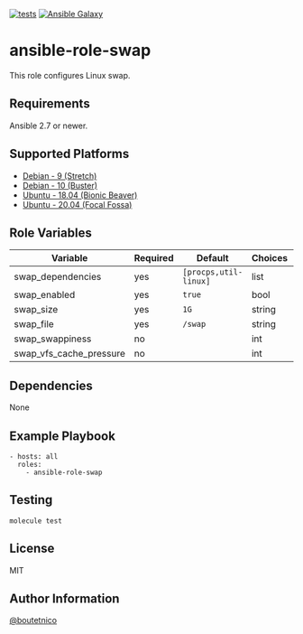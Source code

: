 [![tests](https://github.com/boutetnico/ansible-role-swap/workflows/Test%20ansible%20role/badge.svg)](https://github.com/boutetnico/ansible-role-swap/actions?query=workflow%3A%22Test+ansible+role%22)
[![Ansible Galaxy](https://img.shields.io/badge/galaxy-boutetnico.swap-blue.svg)](https://galaxy.ansible.com/boutetnico/swap)

ansible-role-swap
=================

This role configures Linux swap.

Requirements
------------

Ansible 2.7 or newer.

Supported Platforms
-------------------

- [Debian - 9 (Stretch)](https://wiki.debian.org/DebianStretch)
- [Debian - 10 (Buster)](https://wiki.debian.org/DebianBuster)
- [Ubuntu - 18.04 (Bionic Beaver)](http://releases.ubuntu.com/18.04/)
- [Ubuntu - 20.04 (Focal Fossa)](http://releases.ubuntu.com/20.04/)

Role Variables
--------------

| Variable                     | Required | Default                 | Choices   | Comments                            |
|------------------------------|----------|-------------------------|-----------|-------------------------------------|
| swap_dependencies            | yes      | `[procps,util-linux]`   | list      |                                     |
| swap_enabled                 | yes      | `true`                  | bool      |                                     |
| swap_size                    | yes      | `1G`                    | string    |                                     |
| swap_file                    | yes      | `/swap`                 | string    |                                     |
| swap_swappiness              | no       |                         | int       |                                     |
| swap_vfs_cache_pressure      | no       |                         | int       |                                     |

Dependencies
------------

None

Example Playbook
----------------

    - hosts: all
      roles:
        - ansible-role-swap

Testing
-------

    molecule test

License
-------

MIT

Author Information
------------------

[@boutetnico](https://github.com/boutetnico)
